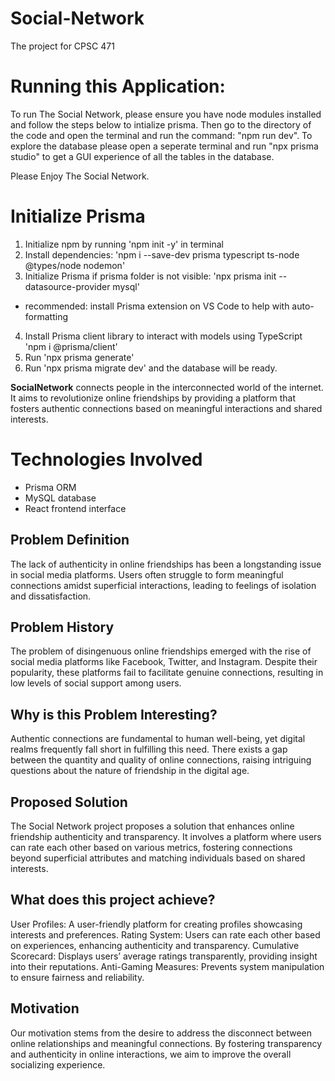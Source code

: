 # Social-Network
The project for CPSC 471

# Running this Application:

To run The Social Network, please ensure you have node modules installed and follow the steps below to intialize prisma. Then go to the directory of the code and open the terminal and run the command: "npm run dev". To explore the database please open a seperate terminal and run "npx prisma studio" to get a GUI experience of all the tables in the database.

Please Enjoy The Social Network.

# **Initialize Prisma**

1) Initialize npm by running 'npm init -y' in terminal
2) Install dependencies: 'npm i --save-dev prisma typescript ts-node @types/node nodemon'
3) Initialize Prisma if prisma folder is not visible: 'npx prisma init --datasource-provider mysql' 
* recommended: install Prisma extension on VS Code to help with auto-formatting
4) Install Prisma client library to interact with models using TypeScript 'npm i @prisma/client'
5) Run 'npx prisma generate'
6) Run 'npx prisma migrate dev' and the database will be ready.

**SocialNetwork** connects people in the interconnected world of the internet. It aims to revolutionize online friendships by providing a platform that fosters authentic connections based on meaningful interactions and shared interests.

# **Technologies Involved**

- Prisma ORM
- MySQL database
- React frontend interface



## **Problem Definition**

The lack of authenticity in online friendships has been a longstanding issue in social media platforms. Users often struggle to form meaningful connections amidst superficial interactions, leading to feelings of isolation and dissatisfaction.

## **Problem History**
The problem of disingenuous online friendships emerged with the rise of social media platforms like Facebook, Twitter, and Instagram. Despite their popularity, these platforms fail to facilitate genuine connections, resulting in low levels of social support among users.

## **Why is this Problem Interesting?**
Authentic connections are fundamental to human well-being, yet digital realms frequently fall short in fulfilling this need. There exists a gap between the quantity and quality of online connections, raising intriguing questions about the nature of friendship in the digital age.

## **Proposed Solution**
The Social Network project proposes a solution that enhances online friendship authenticity and transparency. It involves a platform where users can rate each other based on various metrics, fostering connections beyond superficial attributes and matching individuals based on shared interests.

## **What does this project achieve?**
User Profiles: A user-friendly platform for creating profiles showcasing interests and preferences.
Rating System: Users can rate each other based on experiences, enhancing authenticity and transparency.
Cumulative Scorecard: Displays users’ average ratings transparently, providing insight into their reputations.
Anti-Gaming Measures: Prevents system manipulation to ensure fairness and reliability.

## **Motivation**
Our motivation stems from the desire to address the disconnect between online relationships and meaningful connections. By fostering transparency and authenticity in online interactions, we aim to improve the overall socializing experience.
